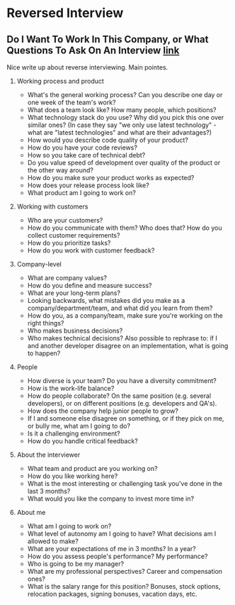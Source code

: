 # Reversed Interview


## Do I Want To Work In This Company, or What Questions To Ask On An Interview [link](https://dev.to/ice_lenor/do-i-want-to-work-in-this-company-or-what-questions-to-ask-on-an-interview-7po)

Nice write up about reverse interviewing. Main pointes.

1. Working process and product
    * What's the general working process? Can you describe one day or one week of the team's work?
    * What does a team look like? How many people, which positions?
    * What technology stack do you use? Why did you pick this one over similar ones? (In case they say "we only use latest technology" - what are "latest technologies" and what are their advantages?)
    * How would you describe code quality of your product?
    * How do you have your code reviews?
    * How so you take care of technical debt?
    * Do you value speed of development over quality of the product or the other way around?
    * How do you make sure your product works as expected?
    * How does your release process look like?
    * What product am I going to work on?

2. Working with customers
    * Who are your customers?
    * How do you communicate with them? Who does that? How do you collect customer requirements?
    * How do you prioritize tasks?
    * How do you work with customer feedback?

3. Company-level
    * What are company values?
    * How do you define and measure success?
    * What are your long-term plans?
    * Looking backwards, what mistakes did you make as a company/department/team, and what did you learn from them?
    * How do you, as a company/team, make sure you're working on the right things?
    * Who makes business decisions?
    * Who makes technical decisions?  Also possible to rephrase to: if I and another developer disagree on an implementation, what is going to happen?

4. People
    * How diverse is your team? Do you have a diversity commitment?
    * How is the work-life balance?
    * How do people collaborate? On the same position (e.g. several developers), or on different positions (e.g. developers and QA's).
    * How does the company help junior people to grow?
    * If I and someone else disagree on something, or if they pick on me, or bully me, what am I going to do?
    * Is it a challenging environment?
    * How do you handle critical feedback?

5. About the interviewer
    * What team and product are you working on?
    * How do you like working here?
    * What is the most interesting or challenging task you've done in the last 3 months?
    * What would you like the company to invest more time in?

6. About me
    * What am I going to work on?
    * What level of autonomy am I going to have? What decisions am I allowed to make?
    * What are your expectations of me in 3 months? In a year?
    * How do you assess people's performance? My performance?
    * Who is going to be my manager?
    * What are my professional perspectives? Career and compensation ones?
    * What is the salary range for this position? Bonuses, stock options, relocation packages, signing bonuses, vacation days, etc.
